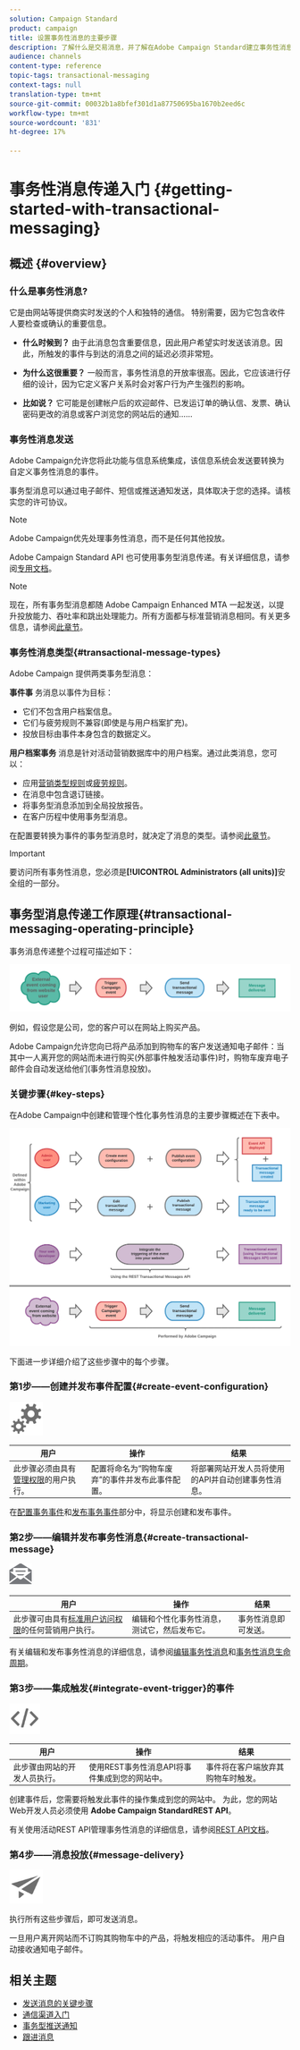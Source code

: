 ```yaml
---
solution: Campaign Standard
product: campaign
title: 设置事务性消息的主要步骤
description: 了解什么是交易消息，并了解在Adobe Campaign Standard建立事务性消息的主要步骤。
audience: channels
content-type: reference
topic-tags: transactional-messaging
context-tags: null
translation-type: tm+mt
source-git-commit: 00032b1a8bfef301d1a87750695ba1670b2eed6c
workflow-type: tm+mt
source-wordcount: '831'
ht-degree: 17%

---
```



# 事务性消息传递入门 {#getting-started-with-transactional-messaging}

## 概述 {#overview}

### 什么是事务性消息?

它是由网站等提供商实时发送的个人和独特的通信。 特别需要，因为它包含收件人要检查或确认的重要信息。

* **什么时候到？** 由于此消息包含重要信息，因此用户希望实时发送该消息。因此，所触发的事件与到达的消息之间的延迟必须非常短。

* **为什么这很重要？** 一般而言，事务性消息的开放率很高。因此，它应该进行仔细的设计，因为它定义客户关系时会对客户行为产生强烈的影响。

* **比如说？** 它可能是创建帐户后的欢迎邮件、已发运订单的确认信、发票、确认密码更改的消息或客户浏览您的网站后的通知……

### 事务性消息发送

Adobe Campaign允许您将此功能与信息系统集成，该信息系统会发送要转换为自定义事务性消息的事件。

事务型消息可以通过电子邮件、短信或推送通知发送，具体取决于您的选择。请核实您的许可协议。

>[!NOTE]
>
>Adobe Campaign优先处理事务性消息，而不是任何其他投放。

Adobe Campaign Standard API 也可使用事务型消息传递。有关详细信息，请参阅[专用文档](../../api/using/managing-transactional-messages.md)。

>[!NOTE]
>
>现在，所有事务型消息都随 Adobe Campaign Enhanced MTA 一起发送，以提升投放能力、吞吐率和跳出处理能力。所有方面都与标准营销消息相同。有关更多信息，请参阅[此章节](../../administration/using/configuring-email-channel.md)。

### 事务性消息类型{#transactional-message-types}

Adobe Campaign 提供两类事务型消息：

**事件事** 务消息以事件为目标：
* 它们不包含用户档案信息。
* 它们与疲劳规则不兼容(即使是与用户档案扩充)。
* 投放目标由事件本身包含的数据定义。

**用户档案事务** 消息是针对活动营销数据库中的用户档案。通过此类消息，您可以：
* 应用[营销类型规则](../../sending/using/managing-typology-rules.md)或[疲劳规则](../../sending/using/fatigue-rules.md)。
* 在消息中包含退订链接。
* 将事务型消息添加到全局投放报告。
* 在客户历程中使用事务型消息。

在配置要转换为事件的事务型消息时，就决定了消息的类型。请参阅[此章节](../../channels/using/configuring-transactional-event.md#transactional-event-specific-configurations)。

>[!IMPORTANT]
>
>要访问所有事务性消息，您必须是&#x200B;**[!UICONTROL Administrators (all units)]**&#x200B;安全组的一部分。

## 事务型消息传递工作原理{#transactional-messaging-operating-principle}

事务消息传递整个过程可描述如下：

![](assets/message-center-process.png)

例如，假设您是公司，您的客户可以在网站上购买产品。

Adobe Campaign允许您向已将产品添加到购物车的客户发送通知电子邮件：当其中一人离开您的网站而未进行购买(外部事件触发活动事件)时，购物车废弃电子邮件会自动发送给他们(事务性消息投放)。

<!--The steps for putting this into place are detailed below.-->

### 关键步骤{#key-steps}

在Adobe Campaign中创建和管理个性化事务性消息的主要步骤概述在下表中。

![](assets/message-center-overview.png)

下面进一步详细介绍了这些步骤中的每个步骤。

### 第1步——创建并发布事件配置{#create-event-configuration}

<img src="assets/do-not-localize/icon_config.svg" width="60px">

| 用户 | 操作 | 结果 |
|--- |--- |--- |
| 此步骤必须由具有[管理权限](../../administration/using/users-management.md#functional-administrators)的用户执行。 | 配置将命名为“购物车废弃”的事件并发布此事件配置。 | 将部署网站开发人员将使用的API并自动创建事务性消息。 |

在[配置事务事件](../../channels/using/configuring-transactional-event.md)和[发布事务事件](../../channels/using/publishing-transactional-event.md)部分中，将显示创建和发布事件。

### 第2步——编辑并发布事务性消息{#create-transactional-message}

<img src="assets/do-not-localize/icon_notification.svg" width="40px">

| 用户 | 操作 | 结果 |
|--- |--- |--- |
| 此步骤可由具有[标准用户访问权限](../../administration/using/users-management.md#basic-users)的任何营销用户执行。 | 编辑和个性化事务性消息，测试它，然后发布它。 | 事务性消息即可发送。 |

有关编辑和发布事务性消息的详细信息，请参阅[编辑事务性消息](../../channels/using/editing-transactional-message.md)和[事务性消息生命周期](../../channels/using/publishing-transactional-message.md)。

### 第3步——集成触发{#integrate-event-trigger}的事件

<img src="assets/do-not-localize/icon_api.svg" width="55px">

<!--**Event triggering integration**-->

| 用户 | 操作 | 结果 |
|--- |--- |--- |
| 此步骤由网站的开发人员执行。 | 使用REST事务性消息API将事件集成到您的网站中。 | 事件将在客户端放弃其购物车时触发。 |

创建事件后，您需要将触发此事件的操作集成到您的网站中。<!--In this example, you want a "Cart abandonment" event to be triggered whenever one of your clients leaves your website before purchasing the products in their cart.--> 为此，您的网站Web开发人员必须使用 **Adobe Campaign StandardREST API**。

有关使用活动REST API管理事务性消息的详细信息，请参阅[REST API文档](../../api/using/managing-transactional-messages.md)。

### 第4步——消息投放{#message-delivery}

<img src="assets/do-not-localize/icon_channels.svg" width="60px">

执行所有这些步骤后，即可发送消息。

一旦用户离开网站而不订购其购物车中的产品，将触发相应的活动事件。 用户自动接收通知电子邮件。

## 相关主题

* [发送消息的关键步骤](../../channels/using/key-steps-to-send-a-message.md)
* [通信渠道入门](../../channels/using/get-started-communication-channels.md)
* [事务型推送通知](../../channels/using/transactional-push-notifications.md)
* [跟进消息](../../channels/using/follow-up-messages.md)
